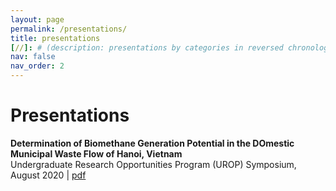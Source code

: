 ```yaml
---
layout: page
permalink: /presentations/
title: presentations
[//]: # (description: presentations by categories in reversed chronological order. generated by jekyll-scholar.)
nav: false
nav_order: 2
---
```


<h1>Presentations</h1>

**Determination of Biomethane Generation Potential in the DOmestic Municipal Waste Flow of Hanoi, Vietnam**<br>
Undergraduate Research Opportunities Program (UROP) Symposium, August 2020 | [pdf](assets/pdf/UROP_Symposium_Poster_2020.pdf)
